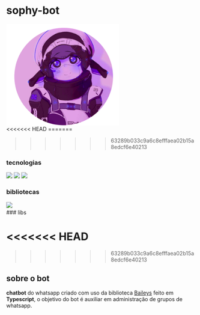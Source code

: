 ﻿# sophy-bot

<div style="display: flex; justfy-content: center; align-itens: center;">
<img style="width: 300px;" src="./image.png">
</div>
<<<<<<< HEAD
=======

>>>>>>> 63289b033c9a6c8efffaea02b15a8edcf6e40213

### tecnologias
<div>
<img src="https://img.shields.io/badge/Node.js-43853D?style=for-the-badge&logo=node.js&logoColor=white">
<img src="https://img.shields.io/badge/TypeScript-007ACC?style=for-the-badge&logo=typescript&logoColor=white">
<img src="https://img.shields.io/static/v1?label=npm&message=baileys&color=orange">

</div>

### bibliotecas
<div>
<img src="https://img.shields.io/static/v1?label=npm&message=baileys&color=orange">

</div>
### libs

<<<<<<< HEAD
=======


>>>>>>> 63289b033c9a6c8efffaea02b15a8edcf6e40213
## sobre o bot

<b>chatbot</b> do whatsapp criado com uso da biblioteca <a href="">Baileys</a> feito em <b>Typescript</b>,
o objetivo do bot é auxiliar em administração de grupos de whatsapp.
</p>
